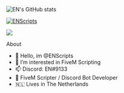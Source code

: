 ![EN's GitHub stats](https://github-readme-stats.vercel.app/api?username=ENScripts&show_icons=true&theme=dracula)

  <p align="left">
    <a href="https://discord.com/users/822065286109724743">
        <img title="ENScripts" alt="ENScripts" src="https://discord.c99.nl/widget/theme-2/822065286109724743.png"/>
    </a>
</p>

<!-- <center>
    [![Top Langs](https://github-readme-stats.vercel.app/api/top-langs/?username=ENScripts&layout=compact)](https://github.com/ENScripts/github-readme-stats)
</center> -->
<a href="https://github.com/ENScripts/github-readme-stats">
    <img align="center" src="https://github-readme-stats.vercel.app/api/top-langs/?username=ENScripts&layout=compact" />
  </a>

About 
- 👋 Hello, im @ENScripts
- 👀 I’m interested in FiveM Scripting
- 📫 Discord: EN#9133
- 👋 FiveM Scripter / Discord Bot Developer
- 🇳🇱 Lives in The Netherlands
